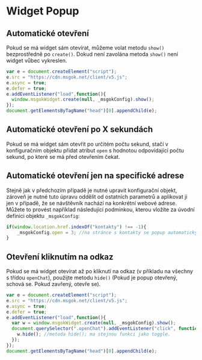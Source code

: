 # Widget Popup

## Automatické otevření

Pokud se má widget sám otevírat, můžeme volat metodu ``show()`` bezprostředně po ``create()``. Dokud není zavolána metoda ``show()`` není widget vůbec vykreslen.

```js
var e = document.createElement("script");
e.src = "https://cdn.msgok.net/client/v5.js";
e.async = true;
e.defer = true;
e.addEventListener("load",function(){
  window.msgokWidget.create(null, _msgokConfig).show();
});
document.getElementsByTagName("head")[0].appendChild(e);
```

## Automatické otevření po X sekundách

Pokud se má widget sám otevřít po určitém počtu sekund, stačí v konfiguračním objektu přidat atribut ``open`` s hodnotou odpovídající počtu sekund, po které se má před otevřením čekat.

## Automatické otevření jen na specifické adrese

Stejně jak v předchozím případě je nutné upravit konfigurační objekt, zároveň je nutné tuto úpravu oddělit od ostatních parametrů a aplikovat ji jen v případě, že se návštěvník nachází na konkrétní webové adrese. Můžete to provést například následující podmínkou, kterou vložíte za úvodní definici objektu ``_msgokConfig``:

```js
if(window.location.href.indexOf("kontakty") !== -1){
	_msgokConfig.open = 3; //na stránce s kontakty se popup automaticky otevře po 3 sekundách od načtení stránky
}
```

## Otevření kliknutím na odkaz

Pokud se má widget otevírat až po kliknutí na odkaz (v příkladu na všechny s třídou ``openChat``), použijte metodu ``hide()`` (Pokud je popup otevřený, schová se. Pokud zavřený, otevře se). 

```js
var e = document.createElement("script");
e.src = "https://cdn.msgok.net/client/v5.js";
e.async = true;
e.defer = true;
e.addEventListener("load",function(){
  var w = window.msgokWidget.create(null, _msgokConfig).show();
  document.querySelector(".openChat").addEventListener("click", function (e) {
    w.hide(); //metoda hide(); ma stejnou funkci jako toggle.
  });
});
document.getElementsByTagName("head")[0].appendChild(e);
```
                      
